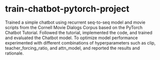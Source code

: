 # train-chatbot-pytorch-project
Trained a simple chatbot using recurrent seq-to-seq model and movie scripts from the Cornell Movie Dialogs Corpus based on the PyTorch Chatbot Tutorial. Followed the tutorial, implemented the code, and trained and evaluated the Chatbot model. To optimize model performance experimented with different combinations of hyperparameters such as clip, teacher_forcing_ratio, and attn_model, and reported the results and rationale.
